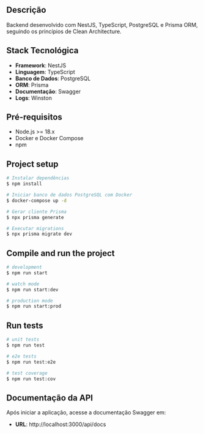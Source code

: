 ## Descrição

Backend desenvolvido com NestJS, TypeScript, PostgreSQL e Prisma ORM, seguindo os princípios de Clean Architecture.

## Stack Tecnológica

- **Framework**: NestJS
- **Linguagem**: TypeScript
- **Banco de Dados**: PostgreSQL
- **ORM**: Prisma
- **Documentação**: Swagger
- **Logs**: Winston

## Pré-requisitos

- Node.js >= 18.x
- Docker e Docker Compose
- npm

## Project setup

```bash
# Instalar dependências
$ npm install

# Iniciar banco de dados PostgreSQL com Docker
$ docker-compose up -d

# Gerar cliente Prisma
$ npx prisma generate

# Executar migrations
$ npx prisma migrate dev
```

## Compile and run the project

```bash
# development
$ npm run start

# watch mode
$ npm run start:dev

# production mode
$ npm run start:prod
```

## Run tests

```bash
# unit tests
$ npm run test

# e2e tests
$ npm run test:e2e

# test coverage
$ npm run test:cov
```

## Documentação da API

Após iniciar a aplicação, acesse a documentação Swagger em:
- **URL**: http://localhost:3000/api/docs